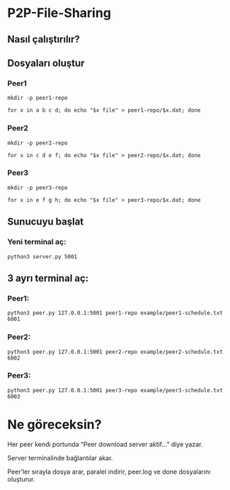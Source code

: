 # P2P-File-Sharing
 
## Nasıl çalıştırılır?

## Dosyaları oluştur
### Peer1

`
mkdir -p peer1-repo
`

`
for x in a b c d; do echo "$x file" > peer1-repo/$x.dat; done
`
### Peer2
`mkdir -p peer2-repo`

`
for x in c d e f; do echo "$x file" > peer2-repo/$x.dat; done
`

### Peer3
`mkdir -p peer3-repo`

`
for x in e f g h; do echo "$x file" > peer3-repo/$x.dat; done
`

## Sunucuyu başlat

### Yeni terminal aç:

`python3 server.py 5001
`

## 3 ayrı terminal aç:

### Peer1:

`python3 peer.py 127.0.0.1:5001 peer1-repo example/peer1-schedule.txt 6001
`

### Peer2:

`python3 peer.py 127.0.0.1:5001 peer2-repo example/peer2-schedule.txt 6002
`

### Peer3:

`python3 peer.py 127.0.0.1:5001 peer3-repo example/peer3-schedule.txt 6003
`

# Ne göreceksin?

Her peer kendi portunda “Peer download server aktif...” diye yazar.

Server terminalinde bağlantılar akar.

Peer’ler sırayla dosya arar, paralel indirir, peer.log ve done dosyalarını oluşturur.

